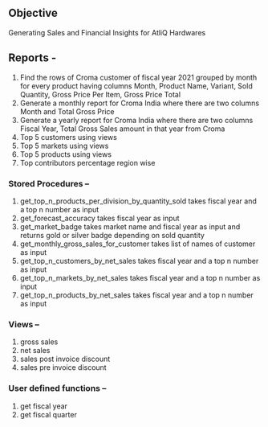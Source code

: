 ## Objective 

Generating Sales and Financial Insights for AtliQ Hardwares

## Reports -

1. Find the rows of Croma customer of fiscal year 2021 grouped by month for every product having columns Month, Product Name, Variant, Sold Quantity, Gross Price Per Item, Gross Price Total
2. Generate a monthly report for Croma India where there are two columns Month and Total Gross Price
3. Generate a yearly report for Croma India where there are two columns Fiscal Year, Total Gross Sales amount in that year from Croma
4. Top 5 customers using views
5. Top 5 markets using views
6. Top 5 products using views
7. Top contributors percentage region wise

### Stored Procedures –
1.	get_top_n_products_per_division_by_quantity_sold takes fiscal year and a top n number as input
2.	get_forecast_accuracy takes fiscal year as input
3.	get_market_badge takes market name and fiscal year as input and returns gold or silver badge depending on sold quantity
4.	get_monthly_gross_sales_for_customer takes list of names of customer as input
5.	get_top_n_customers_by_net_sales takes fiscal year and a top n number as input
6.	get_top_n_markets_by_net_sales takes fiscal year and a top n number as input
7.	get_top_n_products_by_net_sales takes fiscal year and a top n number as input

### Views –
1.	gross sales
2.	net sales 
3.	sales post invoice discount
4.	sales pre invoice discount

   
### User defined functions –
1.	get fiscal year
2.	get fiscal quarter

